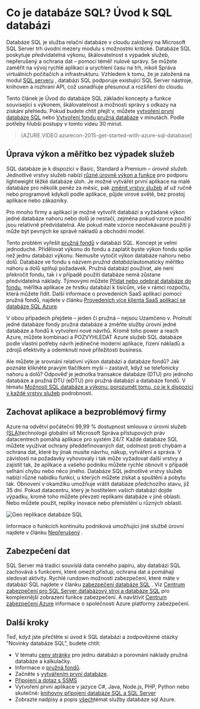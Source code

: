 <properties
    pageTitle="Co je databáze SQL? Úvod k SQL databázi | Microsoft Azure"
    description="Úvod k databázi SQL: technické podrobnosti a funkcí aplikace společnosti Microsoft relační databáze systému řízení (RDBMS) v cloudu."
    keywords="Úvod k sql, úvod k sql, co je databáze sql"
    services="sql-database"
    documentationCenter=""
    authors="shontnew"
    manager="jhubbard"
    editor="cgronlun"/>

<tags
   ms.service="sql-database"
   ms.devlang="na"
   ms.topic="get-started-article"
   ms.tgt_pltfrm="na"
   ms.workload="data-management"
   ms.date="08/16/2016"
   ms.author="shkurhek"/>

# <a name="what-is-sql-database-introduction-to-sql-database"></a>Co je databáze SQL? Úvod k SQL databázi

Databáze SQL je služba relační databáze v cloudu založený na Microsoft SQL Server trh úvodní mezery modulu s možnostmi kritické. Databáze SQL poskytuje předvídatelná výkonu, škálovatelnost s výpadek služeb, nepřerušený a ochrana dat – pomocí téměř nulové správy. Se můžete zaměřit na vývoj rychlé aplikací a urychlení času na trh, nikoli Správa virtuálních počítačích a infrastrukturu. Vzhledem k tomu, že je založená na modul [SQL serveru](https://msdn.microsoft.com/library/bb545450.aspx) , databázi SQL podporuje existující SQL Server nástroje, knihoven a rozhraní API, což usnadňuje přesunout a rozšíření do cloudu.

Tento článek je Úvod do databáze SQL základní koncepty a funkce související s výkonem, škálovatelnost a možnosti správy s odkazy na získání přehledu. Pokud budete chtít přejít v, můžete [vytvoření první databáze SQL](sql-database-get-started.md) nebo [Vytvoření fondu pružná databáze](sql-database-elastic-pool-create-portal.md) v minutách. Podle potřeby hlubší postupy v tomto videu 30 minut.

> [AZURE.VIDEO azurecon-2015-get-started-with-azure-sql-database]

## <a name="adjust-performance-and-scale-without-downtime"></a>Úprava výkon a měřítko bez výpadek služeb

SQL databáze je k dispozici v Basic, Standard a Premium *– úrovně služeb*. Jednotlivé vrstvy služeb nabízí [různé úrovně výkon a funkce](sql-database-service-tiers.md) pro podporu lightweight těžké databáze úloh. Je možné vytvářet první aplikace na malé databáze pro několik peněz za měsíc, pak [změnit vrstvy služeb](sql-database-scale-up.md) ať už ručně nebo programově kdykoli podle aplikace, půjde virové světě, bez prostoj aplikace nebo zákazníky.

Pro mnoho firmy a aplikací je možné vytvořit databází a vyžádané výkon jedné databáze nahoru nebo dolů je nestačí, zejména pokud vzorce použití jsou relativně předvídatelná. Ale pokud máte vzorce neočekávané použití ji může být pevných ke správě nákladů a obchodní model.

Tento problém vyřešit [pružná fondů](sql-database-elastic-pool.md) v databázi SQL. Koncept je velmi jednoduché. Přidělovat výkonu do fondu a zaplatit byste výkon fondu spíše než jednu databázi výkonu. Nemusíte vytočit výkon databáze nahoru nebo dolů. Databáze ve fondu s názvem *pružná databází*automaticky měřítko nahoru a dolů splňují požadavek. Pružná databází používat, ale není překročit fondu, tak i v případě použití databáze nemá zůstane předvídatelná náklady. Týmovými můžete [Přidat nebo odebrat databáze do fondu](sql-database-elastic-pool-manage-portal.md), měřítka aplikace ze hrstku databází k tisícům, vše v rámci rozpočtu, která můžete řídit. Další informace o provedeních SaaS aplikací pomocí pružná fondů, najdete v článku [Provedeních více klienta SaaS aplikací se databáze SQL Azure](sql-database-design-patterns-multi-tenancy-saas-applications.md).

V obou případech přejdete – jeden či pružná – nejsou Uzamčeno v. Prolnutí jedné databáze fondy pružná databáze a změňte služby úrovní jedné databáze a fondů k vytvoření nové návrhů. Kromě toho power a reach Azure, můžete kombinaci a POZVYHLEDAT Azure služeb SQL databáze podle vlastní potřeby návrh jedinečné moderní aplikace, řízení nákladů a zdrojů efektivity a odemknutí nové příležitosti business.

Ale můžete je srovnání relativní výkon databází a databáze fondů? Jak poznáte klikněte pravým tlačítkem myši – zastavit, když se telefonicky nahoru a dolů? Odpověď je jednotka transakce databáze (DTU) pro jednoho databáze a pružná DTU (eDTU) pro pružná databází a databáze fondů. V tématu [Možnosti SQL databáze a výkonu: porozumět tomu, co je k dispozici v každé vrstvy služeb](sql-database-service-tiers.md) podrobnosti.

## <a name="keep-your-app-and-business-running"></a>Zachovat aplikace a bezproblémový firmy

Azure na odvětví počáteční 99,99 % dostupnost smlouva o úrovni služeb [(SLA)](http://azure.microsoft.com/support/legal/sla/)technologii globální síť Microsoft Správa přístupových práv datacentrech pomáhá aplikace pro systém 24/7. Každé databáze SQL můžete využívat ochrany předdefinovaných dat, odolnost proti chybám a ochrana dat, které by jinak musíte návrhu, nákup, vytváření a správa. V závislosti na požadavky vyhovovaly i tak může vyžadovat další vrstvy a zajistit tak, že aplikace a vašeho podniku můžete rychle obnovit v případě selhání chybu nebo něco jiného. Databáze SQL jednotlivé vrstvy služeb nabízí různé nabídku funkcí, u kterých můžete získat a spuštění a pobytu tak. Obnovení v okamžiku umožňuje vrátit databáze předchozího stavu, již 35 dní. Pokud datacentru, který je hostitelem vašich databází dojde výpadku, kromě toho můžete převzetí replikami databáze v jiné oblasti. Nebo můžete použít, repliky inovace nebo přemístění u různých oblastí.

![Geo replikace databáze SQL](./media/sql-database-technical-overview/azure_sqldb_map.png)


Informace o funkcích kontinuitu podniková umožňující jiné službě úrovní najdete v článku [Nepřerušený](sql-database-business-continuity.md) .

## <a name="secure-your-data"></a>Zabezpečení dat
SQL Server má tradici souvislá data cenného papíru, aby databázi SQL zachovává s funkcemi, které omezit přístup, ochrana dat a pomáhají sledovat aktivity. Rychlé rundown možnosti zabezpečení, které máte v databázi SQL najdete v článku [zabezpečení databáze SQL](sql-database-security.md) . Viz [Centrum zabezpečení pro SQL Server databázový stroj a databáze SQL](https://msdn.microsoft.com/library/bb510589) pro komplexnější zobrazení funkce zabezpečení. A navštívit [Centrum zabezpečení Azure](https://azure.microsoft.com/support/trust-center/security/) informace o společnosti Azure platformy zabezpečení.

## <a name="next-steps"></a>Další kroky
Teď, když jste přečtěte si úvod k SQL databázi a zodpovězené otázky "Novinky databáze SQL", budete chtít:

- V tématu [ceny stránky](https://azure.microsoft.com/pricing/details/sql-database/) pro jednu databázi a porovnání náklady pružná databáze a kalkulačky.
- Informace o [pružná fondů](sql-database-elastic-pool.md).
- Začněte s [vytvářením první databáze](sql-database-get-started.md).
- [Připojení a dotaz s SSMS](sql-database-connect-query-ssms.md)
- Vytvoření první aplikace v jazyce C#, Java, Node.js, PHP, Python nebo skutečné: [knihovny připojení databáze SQL a SQL Server](sql-database-libraries.md)
- Zobrazte nadpisy a popis [všech](sql-database-index-all-articles.md)témat služby databáze sql Azure.
